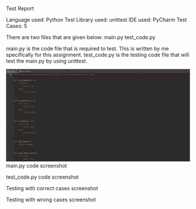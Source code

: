 Test Report

Language used: Python
Test Library used: unittest
IDE used: PyCharm
Test Cases: 5

There are two files that are given below:
main.py
test_code.py

main.py is the code file that is required to test. This is written by me specifically for this assignment.
test_code.py is the testing code file that will test the main.py by using unittest.


![alt text](https://github.com/Mu-Waleed/CSCS-351-A-22-11081/blob/main/Assignment%201/Screenshots/main.png)
main.py code screenshot



test_code.py code screenshot


Testing with correct cases screenshot


Testing with wrong cases screenshot
